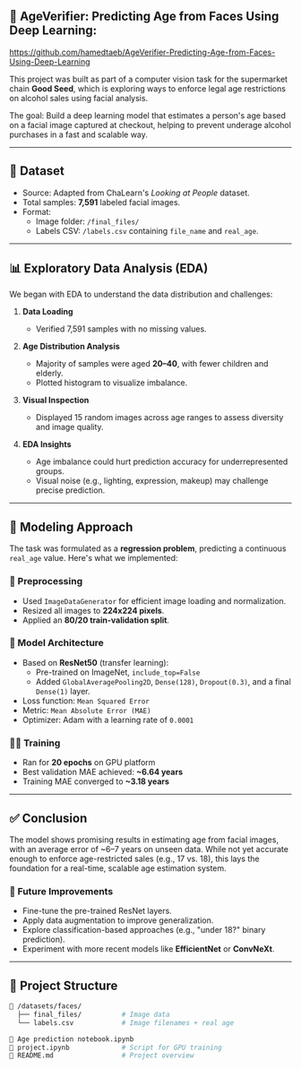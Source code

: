 ## 🧠 AgeVerifier: Predicting Age from Faces Using Deep Learning: 
https://github.com/hamedtaeb/AgeVerifier-Predicting-Age-from-Faces-Using-Deep-Learning

This project was built as part of a computer vision task for the supermarket chain **Good Seed**, which is exploring ways to enforce legal age restrictions on alcohol sales using facial analysis.

The goal: Build a deep learning model that estimates a person's age based on a facial image captured at checkout, helping to prevent underage alcohol purchases in a fast and scalable way.

---

## 📂 Dataset

- Source: Adapted from ChaLearn's *Looking at People* dataset.
- Total samples: **7,591** labeled facial images.
- Format: 
  - Image folder: `/final_files/`
  - Labels CSV: `/labels.csv` containing `file_name` and `real_age`.

---

## 📊 Exploratory Data Analysis (EDA)

We began with EDA to understand the data distribution and challenges:

1. **Data Loading**  
   - Verified 7,591 samples with no missing values.

2. **Age Distribution Analysis**  
   - Majority of samples were aged **20–40**, with fewer children and elderly.
   - Plotted histogram to visualize imbalance.

3. **Visual Inspection**  
   - Displayed 15 random images across age ranges to assess diversity and image quality.

4. **EDA Insights**  
   - Age imbalance could hurt prediction accuracy for underrepresented groups.
   - Visual noise (e.g., lighting, expression, makeup) may challenge precise prediction.

---

## 🧠 Modeling Approach

The task was formulated as a **regression problem**, predicting a continuous `real_age` value. Here's what we implemented:

### 🔧 Preprocessing
- Used `ImageDataGenerator` for efficient image loading and normalization.
- Resized all images to **224x224 pixels**.
- Applied an **80/20 train-validation split**.

### 🤖 Model Architecture
- Based on **ResNet50** (transfer learning):
  - Pre-trained on ImageNet, `include_top=False`
  - Added `GlobalAveragePooling2D`, `Dense(128)`, `Dropout(0.3)`, and a final `Dense(1)` layer.
- Loss function: `Mean Squared Error`
- Metric: `Mean Absolute Error (MAE)`
- Optimizer: Adam with a learning rate of `0.0001`

### 🏋️‍♀️ Training
- Ran for **20 epochs** on GPU platform
- Best validation MAE achieved: **~6.64 years**
- Training MAE converged to **~3.18 years**

---

## ✅ Conclusion

The model shows promising results in estimating age from facial images, with an average error of ~6–7 years on unseen data. While not yet accurate enough to enforce age-restricted sales (e.g., 17 vs. 18), this lays the foundation for a real-time, scalable age estimation system.

### 🔮 Future Improvements
- Fine-tune the pre-trained ResNet layers.
- Apply data augmentation to improve generalization.
- Explore classification-based approaches (e.g., "under 18?" binary prediction).
- Experiment with more recent models like **EfficientNet** or **ConvNeXt**.

---

## 🚀 Project Structure

```bash
📁 /datasets/faces/
  ├── final_files/          # Image data
  └── labels.csv            # Image filenames + real age

📄 Age prediction notebook.ipynb
📄 project.ipynb             # Script for GPU training
📄 README.md                 # Project overview

